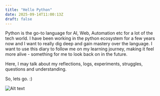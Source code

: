 ```yaml
---
title: "Hello Python"
date: 2025-09-14T11:00:13Z
draft: false
---
```



Python is the go-to language for AI, Web, Automation etc for a lot of the tech world. I have been working in the python ecosystem for a few years now and I want to really dig deep and gain mastery over the language. I want to use this diary to follow me on my learning journey, making it feel more alive - something for me to look back on in the future.

Here, I may talk about my reflections, logs, experiments, struggles, questions and understanding.

So, lets go. :)

![Alt text](/python-blog/images/diary.png)